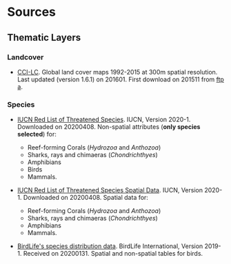 # Sources

## Thematic Layers

### Landcover

+  [CCI-LC](http://www.esa-landcover-cci.org). Global land cover maps 1992-2015 at 300m spatial resolution. Last updated (version 1.6.1) on 201601.
First download on 201511 from [ftp a](ftp://geo10.elie.ucl.ac.be/CCI/).

### Species

+  [IUCN Red List of Threatened Species](https://www.iucnredlist.org/search). IUCN, Version 2020-1. Downloaded on 20200408. Non-spatial attributes (**only species selected**) for:
   +  Reef-forming Corals (_Hydrozoa_ and _Anthozoa_)
   +  Sharks, rays and chimaeras (_Chondrichthyes_)    
   +  Amphibians
   +  Birds
   +  Mammals.

+  [IUCN Red List of Threatened Species Spatial Data](https://www.iucnredlist.org/resources/spatial-data-download). IUCN, Version 2020-1. Downloaded on 20200408. Spatial data for:
   +  Reef-forming Corals (_Hydrozoa_ and _Anthozoa_)
   +  Sharks, rays and chimaeras (_Chondrichthyes_)
   +  Amphibians
   +  Mammals.

+  [BirdLife's species distribution data](http://datazone.birdlife.org/species/requestdis). BirdLife International, Version 2019-1. Received on 20200131. Spatial and non-spatial tables for birds.
